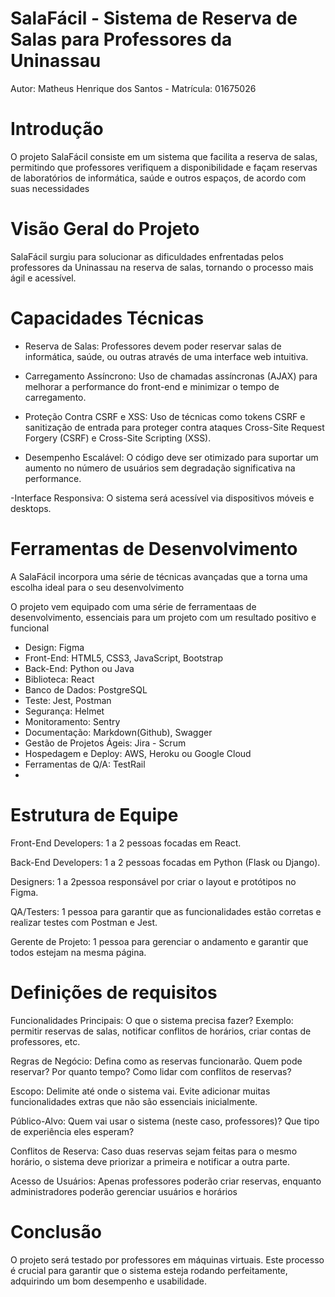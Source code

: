 # SalaFácil - Sistema de Reserva de Salas para Professores da Uninassau

Autor: Matheus Henrique dos Santos - Matrícula: 01675026

# Introdução

O projeto SalaFácil consiste em um sistema que facilita a reserva de salas, permitindo que professores verifiquem a disponibilidade e façam reservas de laboratórios de informática, saúde e outros espaços, de acordo com suas necessidades

# Visão Geral do Projeto
SalaFácil surgiu para solucionar as dificuldades enfrentadas pelos professores da Uninassau na reserva de salas, tornando o processo mais ágil e acessível.

# Capacidades Técnicas
- Reserva de Salas: Professores devem poder reservar salas de informática, saúde, ou outras através de uma interface web intuitiva.

- Carregamento Assíncrono: Uso de chamadas assíncronas (AJAX) para melhorar a performance do front-end e minimizar o tempo de carregamento.

- Proteção Contra CSRF e XSS: Uso de técnicas como tokens CSRF e sanitização de entrada para proteger contra ataques Cross-Site Request Forgery (CSRF) e Cross-Site Scripting (XSS).

- Desempenho Escalável: O código deve ser otimizado para suportar um aumento no número de usuários sem degradação significativa na performance.

-Interface Responsiva: O sistema será acessível via dispositivos móveis e desktops.

# Ferramentas de Desenvolvimento

A SalaFácil incorpora uma série de técnicas avançadas que a torna uma escolha ideal para o seu desenvolvimento

O projeto vem equipado com uma série de ferramentaas de desenvolvimento, essenciais para um projeto com um resultado positivo e funcional
- Design: Figma
- Front-End: HTML5, CSS3, JavaScript, Bootstrap
- Back-End: Python ou Java
- Biblioteca: React
- Banco de Dados: PostgreSQL
- Teste: Jest, Postman
- Segurança: Helmet
- Monitoramento: Sentry
- Documentação: Markdown(Github), Swagger
- Gestão de Projetos Ágeis: Jira - Scrum
- Hospedagem e Deploy: AWS, Heroku ou Google Cloud 
- Ferramentas de Q/A: TestRail
- 
# Estrutura de Equipe

Front-End Developers: 1 a 2 pessoas focadas em React.

Back-End Developers: 1 a 2 pessoas focadas em Python (Flask ou Django).

Designers: 1 a 2pessoa responsável por criar o layout e protótipos no Figma.

QA/Testers: 1 pessoa para garantir que as funcionalidades estão corretas e realizar testes com Postman e Jest.

Gerente de Projeto: 1 pessoa para gerenciar o andamento e garantir que todos estejam na mesma página.

# Definições de requisitos

Funcionalidades Principais: O que o sistema precisa fazer? Exemplo: permitir reservas de salas, notificar conflitos de horários, criar contas de professores, etc.

Regras de Negócio: Defina como as reservas funcionarão. Quem pode reservar? Por quanto tempo? Como lidar com conflitos de reservas?

Escopo: Delimite até onde o sistema vai. Evite adicionar muitas funcionalidades extras que não são essenciais inicialmente.

Público-Alvo: Quem vai usar o sistema (neste caso, professores)? Que tipo de experiência eles esperam?

Conflitos de Reserva: Caso duas reservas sejam feitas para o mesmo horário, o sistema deve priorizar a primeira e notificar a outra parte.

Acesso de Usuários: Apenas professores poderão criar reservas, enquanto administradores poderão gerenciar usuários e horários

# Conclusão

O projeto será testado por professores em máquinas virtuais. Este processo é crucial para garantir que o sistema esteja rodando perfeitamente, adquirindo um bom desempenho e usabilidade.

